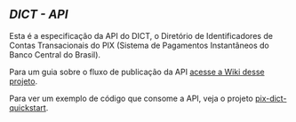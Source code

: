 ## *DICT - API*

Esta é a especificação da API do DICT, o Diretório de Identificadores de Contas 
Transacionais do PIX (Sistema de Pagamentos Instantâneos do Banco Central do Brasil). 

Para um guia sobre o fluxo de publicação da API [acesse a Wiki desse projeto](../-/wikis/home).

Para ver um exemplo de código que consome a API, veja o projeto 
[pix-dict-quickstart](https://github.com/bacen/pix-dict-quickstart).

